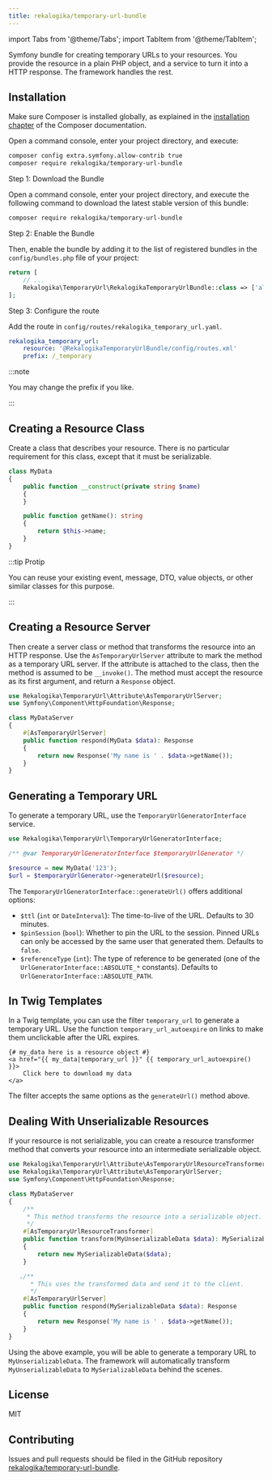 ```yaml
---
title: rekalogika/temporary-url-bundle
---
```


import Tabs from '@theme/Tabs';
import TabItem from '@theme/TabItem';

Symfony bundle for creating temporary URLs to your resources. You provide the
resource in a plain PHP object, and a service to turn it into a HTTP response.
The framework handles the rest.

## Installation

Make sure Composer is installed globally, as explained in the
[installation chapter](https://getcomposer.org/doc/00-intro.md)
of the Composer documentation.

<Tabs>
<TabItem value="flex" label="With Symfony Flex">

Open a command console, enter your project directory, and execute:

```bash
composer config extra.symfony.allow-contrib true
composer require rekalogika/temporary-url-bundle
```
</TabItem>

<TabItem value="noflex" label="Without Symfony Flex">

Step 1: Download the Bundle

Open a command console, enter your project directory, and execute the
following command to download the latest stable version of this bundle:

```bash
composer require rekalogika/temporary-url-bundle
```

Step 2: Enable the Bundle

Then, enable the bundle by adding it to the list of registered bundles
in the `config/bundles.php` file of your project:

```php title=config/bundles.php
return [
    // ...
    Rekalogika\TemporaryUrl\RekalogikaTemporaryUrlBundle::class => ['all' => true],
];
```

Step 3: Configure the route

Add the route in `config/routes/rekalogika_temporary_url.yaml`.

```yaml title=config/routes/rekalogika_temporary_url.yaml
rekalogika_temporary_url:
    resource: '@RekalogikaTemporaryUrlBundle/config/routes.xml'
    prefix: /_temporary
```

:::note

You may change the prefix if you like.

:::

</TabItem>
</Tabs>

## Creating a Resource Class

Create a class that describes your resource. There is no particular requirement
for this class, except that it must be serializable.

```php
class MyData
{
    public function __construct(private string $name)
    {
    }

    public function getName(): string
    {
        return $this->name;
    }
}
```

:::tip Protip

You can reuse your existing event, message, DTO, value objects, or
other similar classes for this purpose.

:::

## Creating a Resource Server

Then create a server class or method that transforms the resource into an HTTP
response. Use the `AsTemporaryUrlServer` attribute to mark the method as a
temporary URL server. If the attribute is attached to the class, then the method
is assumed to be `__invoke()`. The method must accept the resource as its first
argument, and return a `Response` object.

```php
use Rekalogika\TemporaryUrl\Attribute\AsTemporaryUrlServer;
use Symfony\Component\HttpFoundation\Response;

class MyDataServer
{
    #[AsTemporaryUrlServer]
    public function respond(MyData $data): Response
    {
        return new Response('My name is ' . $data->getName());
    }
}
```

## Generating a Temporary URL

To generate a temporary URL, use the `TemporaryUrlGeneratorInterface` service.

```php
use Rekalogika\TemporaryUrl\TemporaryUrlGeneratorInterface;

/** @var TemporaryUrlGeneratorInterface $temporaryUrlGenerator */

$resource = new MyData('123');
$url = $temporaryUrlGenerator->generateUrl($resource);
```

The `TemporaryUrlGeneratorInterface::generateUrl()` offers additional options:

* `$ttl` (`int` or `DateInterval`): The time-to-live of the URL. Defaults to 30
  minutes.
* `$pinSession` (`bool`): Whether to pin the URL to the session. Pinned URLs can
  only be accessed by the same user that generated them. Defaults to `false`.
* `$referenceType`  (`int`): The type of reference to be generated (one of the
  `UrlGeneratorInterface::ABSOLUTE_*` constants). Defaults to
  `UrlGeneratorInterface::ABSOLUTE_PATH`.

## In Twig Templates

In a Twig template, you can use the filter `temporary_url` to generate a
temporary URL. Use the function `temporary_url_autoexpire` on links to make them
unclickable after the URL expires.

```twig
{# my_data here is a resource object #}
<a href="{{ my_data|temporary_url }}" {{ temporary_url_autoexpire() }}>
    Click here to download my data
</a>
```

The filter accepts the same options as the `generateUrl()` method above.

## Dealing With Unserializable Resources

If your resource is not serializable, you can create a resource transformer
method that converts your resource into an intermediate serializable object.

```php
use Rekalogika\TemporaryUrl\Attribute\AsTemporaryUrlResourceTransformer;
use Rekalogika\TemporaryUrl\Attribute\AsTemporaryUrlServer;
use Symfony\Component\HttpFoundation\Response;

class MyDataServer
{
    /**
     * This method transforms the resource into a serializable object.
     */
    #[AsTemporaryUrlResourceTransformer]
    public function transform(MyUnserializableData $data): MySerializableData
    {
        return new MySerializableData($data);
    }

   ./**
      * This uses the transformed data and send it to the client.
      */
    #[AsTemporaryUrlServer]
    public function respond(MySerializableData $data): Response
    {
        return new Response('My name is ' . $data->getName());
    }
}
```

Using the above example, you will be able to generate a temporary URL to
`MyUnserializableData`. The framework will automatically transform
`MyUnserializableData` to `MySerializableData` behind the scenes.

## License

MIT

## Contributing

Issues and pull requests should be filed in the GitHub repository
[rekalogika/temporary-url-bundle](https://github.com/rekalogika/temporary-url-bundle).